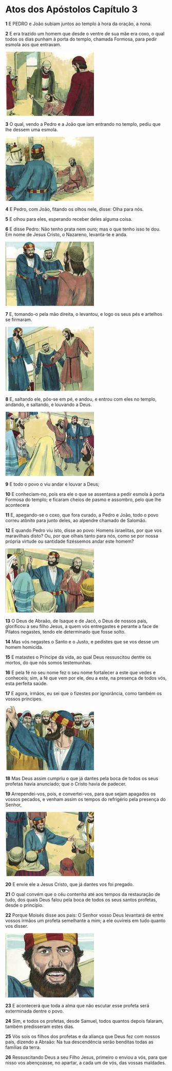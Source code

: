 # Atos dos Apóstolos Capítulo 3

**1** 	E PEDRO e João subiam juntos ao templo à hora da oração, a nona.

**2** 	E era trazido um homem que desde o ventre de sua mãe era coxo, o qual todos os dias punham à porta do templo, chamada Formosa, para pedir esmola aos que entravam.

![](../Images/SweetPublishing/44-3-1.jpg) 

**3** 	O qual, vendo a Pedro e a João que iam entrando no templo, pediu que lhe dessem uma esmola.

![](../Images/SweetPublishing/44-3-2.jpg) 

**4** 	E Pedro, com João, fitando os olhos nele, disse: Olha para nós.

**5** 	E olhou para eles, esperando receber deles alguma coisa.

**6** 	E disse Pedro: Não tenho prata nem ouro; mas o que tenho isso te dou. Em nome de Jesus Cristo, o Nazareno, levanta-te e anda.

![](../Images/SweetPublishing/44-3-3.jpg) 

**7** 	E, tomando-o pela mão direita, o levantou, e logo os seus pés e artelhos se firmaram.

![](../Images/SweetPublishing/44-3-4.jpg) 

**8** 	E, saltando ele, pôs-se em pé, e andou, e entrou com eles no templo, andando, e saltando, e louvando a Deus.

![](../Images/SweetPublishing/44-3-5.jpg) 

**9** 	E todo o povo o viu andar e louvar a Deus;

**10** 	E conheciam-no, pois era ele o que se assentava a pedir esmola à porta Formosa do templo; e ficaram cheios de pasmo e assombro, pelo que lhe acontecera

**11** 	E, apegando-se o coxo, que fora curado, a Pedro e João, todo o povo correu atônito para junto deles, ao alpendre chamado de Salomão.

**12** 	E quando Pedro viu isto, disse ao povo: Homens israelitas, por que vos maravilhais disto? Ou, por que olhais tanto para nós, como se por nossa própria virtude ou santidade fizéssemos andar este homem?

![](../Images/SweetPublishing/44-3-6.jpg) 

**13** 	O Deus de Abraão, de Isaque e de Jacó, o Deus de nossos pais, glorificou a seu filho Jesus, a quem vós entregastes e perante a face de Pilatos negastes, tendo ele determinado que fosse solto.

**14** 	Mas vós negastes o Santo e o Justo, e pedistes que se vos desse um homem homicida.

**15** 	E matastes o Príncipe da vida, ao qual Deus ressuscitou dentre os mortos, do que nós somos testemunhas.

**16** 	E pela fé no seu nome fez o seu nome fortalecer a este que vedes e conheceis; sim, a fé que vem por ele, deu a este, na presença de todos vós, esta perfeita saúde.

**17** 	E agora, irmãos, eu sei que o fizestes por ignorância, como também os vossos príncipes.

![](../Images/SweetPublishing/44-3-7.jpg) 

**18** 	Mas Deus assim cumpriu o que já dantes pela boca de todos os seus profetas havia anunciado; que o Cristo havia de padecer.

**19** 	Arrependei-vos, pois, e convertei-vos, para que sejam apagados os vossos pecados, e venham assim os tempos do refrigério pela presença do Senhor,

![](../Images/SweetPublishing/44-3-10.jpg) 

**20** 	E envie ele a Jesus Cristo, que já dantes vos foi pregado.

**21** 	O qual convém que o céu contenha até aos tempos da restauração de tudo, dos quais Deus falou pela boca de todos os seus santos profetas, desde o princípio.

**22** 	Porque Moisés disse aos pais: O Senhor vosso Deus levantará de entre vossos irmãos um profeta semelhante a mim; a ele ouvireis em tudo quanto vos disser.

![](../Images/SweetPublishing/44-3-11.jpg) 

**23** 	E acontecerá que toda a alma que não escutar esse profeta será exterminada dentre o povo.

**24** 	Sim, e todos os profetas, desde Samuel, todos quantos depois falaram, também predisseram estes dias.

**25** 	Vós sois os filhos dos profetas e da aliança que Deus fez com nossos pais, dizendo a Abraão: Na tua descendência serão benditas todas as famílias da terra.

**26** 	Ressuscitando Deus a seu Filho Jesus, primeiro o enviou a vós, para que nisso vos abençoasse, no apartar, a cada um de vós, das vossas maldades.

